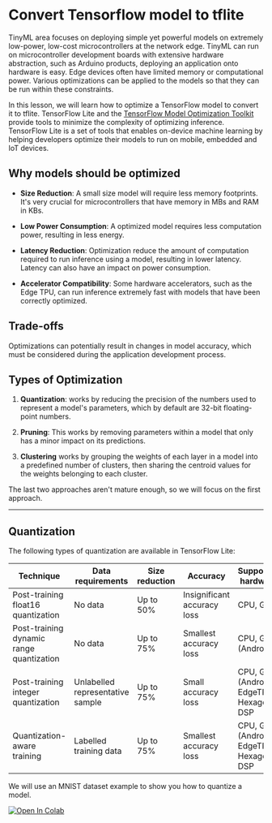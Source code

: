 # Convert Tensorflow model to tflite

TinyML area focuses on deploying simple yet powerful models on extremely low-power, low-cost microcontrollers at the network edge. TinyML can run on microcontroller development boards with extensive hardware abstraction, such as Arduino products, deploying an application onto hardware is easy. Edge devices often have limited memory or computational power. Various optimizations can be applied to the models so that they can be run within these constraints. 

In this lesson, we will learn how to optimize a TensorFlow model to convert it to tflite. TensorFlow Lite and the [TensorFlow Model Optimization Toolkit](https://www.tensorflow.org/model_optimization) provide tools to minimize the complexity of optimizing inference. TensorFlow Lite is a set of tools that enables on-device machine learning by helping developers optimize their models to run on mobile, embedded and IoT devices.

## Why models should be optimized

- **Size Reduction**: A small size model will require less memory footprints. It's very crucial for microcontrollers that have memory in MBs and RAM in KBs.

- **Low Power Consumption**: A optimized model requires less computation power, resulting in less energy. 

- **Latency Reduction**: Optimization reduce the amount of computation required to run inference using a model, resulting in lower latency. Latency can also have an impact on power consumption.

- **Accelerator Compatibility**: Some hardware accelerators, such as the Edge TPU, can run inference extremely fast with models that have been correctly optimized.

## Trade-offs
Optimizations can potentially result in changes in model accuracy, which must be considered during the application development process.

## Types of Optimization

1. **Quantization**: works by reducing the precision of the numbers used to represent a model's parameters, which by default are 32-bit floating-point numbers. 

2. **Pruning**: This works by removing parameters within a model that only has a minor impact on its predictions.

3. **Clustering** works by grouping the weights of each layer in a model into a predefined number of clusters, then sharing the centroid values for the weights belonging to each cluster.

The last two approaches aren't mature enough, so we will focus on the first approach.

---

## Quantization

The following types of quantization are available in TensorFlow Lite:

| Technique | Data requirements | Size reduction | Accuracy | Supported hardware |
| --- | --- | --- | --- | --- |
| Post-training float16 quantization | No data | Up to 50% | Insignificant accuracy loss | CPU, GPU |
| Post-training dynamic range quantization | No data | Up to 75% | Smallest accuracy loss | CPU, GPU (Android) |
| Post-training integer quantization | Unlabelled representative sample | Up to 75% | Small accuracy loss | CPU, GPU (Android), EdgeTPU, Hexagon DSP |
| Quantization-aware training | Labelled training data | Up to 75% | Smallest accuracy loss | CPU, GPU (Android), EdgeTPU, Hexagon DSP |

We will use an MNIST dataset example to show you how to quantize a model.

[![Open In Colab](https://colab.research.google.com/assets/colab-badge.svg)](https://colab.research.google.com/github/googlecolab/colabtools/blob/master/notebooks/colab-github-demo.ipynb)


